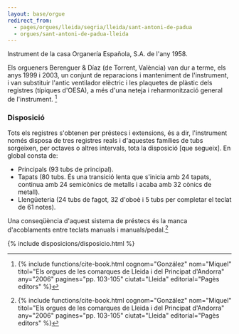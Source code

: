 ```yaml
---
layout: base/orgue
redirect_from:
  - pages/orgues/lleida/segria/lleida/sant-antoni-de-padua
  - orgues/sant-antoni-de-padua-lleida
---
```


Instrument de la casa Organería Española, S.A. de l'any 1958.

Els orgueners Berenguer & Díaz (de Torrent, València) van dur a terme, els anys 1999 i 2003, un conjunt de reparacions i manteniment de l'instrument, i van substituir l'antic ventilador elèctric
i les plaquetes de plàstic dels registres (típiques d'OESA), a més d'una neteja i reharmonització general de l'instrument. [^1]

[^1]: {% include functions/cite-book.html cognom="González" nom="Miquel" titol="Els orgues de les comarques de Lleida i del Principat d'Andorra" any="2006" pagines="pp. 103-105" ciutat="Lleida" editorial="Pagès editors" %}

### Disposició

Tots els registres s'obtenen per préstecs i extensions, és a dir, l'instrument només disposa de tres registres reals i d'aquestes famílies de tubs
sorgeixen, per octaves o altres intervals, tota la disposició [que segueix]. En global consta de:

- Principals (93 tubs de principal).
- Tapats (80 tubs. És una transició lenta que s'inicia amb 24 tapats, continua amb 24 semicònics de metalls i acaba amb 32 cònics de metall).
- Llengüeteria (24 tubs de fagot, 32 d'oboè i 5 tubs per completar el teclat de 61 notes).

Una conseqüència d'aquest sistema de préstecs és la manca d'acoblaments entre teclats manuals i manuals/pedal.[^1]

{% include disposicions/disposicio.html %}
